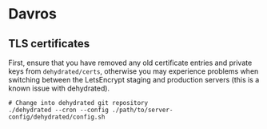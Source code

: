 # Davros

## TLS certificates

First, ensure that you have removed any old certificate entries and private keys
from `dehydrated/certs`, otherwise you may experience problems when
switching between the LetsEncrypt staging and production servers (this is a
known issue with dehydrated).

```
# Change into dehydrated git repository
./dehydrated --cron --config ./path/to/server-config/dehydrated/config.sh
```
